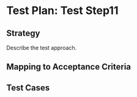 # Test Plan: Test Step11

## Strategy

Describe the test approach.

## Mapping to Acceptance Criteria


## Test Cases


